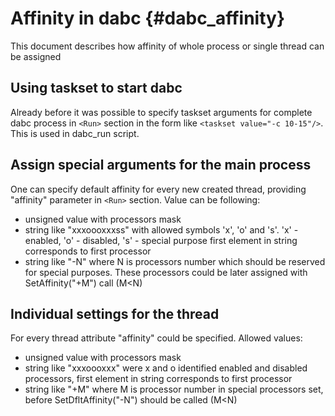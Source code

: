 # Affinity in dabc {#dabc_affinity}

This document describes how affinity of whole process or single thread can be assigned

## Using taskset to start dabc

Already before it was possible to specify taskset arguments for complete dabc process in
`<Run>` section in the form like `<taskset value="-c 10-15"/>`.
This is used in dabc_run script.


## Assign special arguments for the main process

One can specify default affinity for every new created thread, providing "affinity"
parameter in `<Run>` section. Value can be following:
- unsigned value with processors mask
- string like "xxxoooxxxss" with allowed symbols 'x', 'o' and 's'.
   'x' - enabled, 'o' - disabled, 's' - special purpose
   first element in string corresponds to first processor
- string like "-N" where N is processors number which should be reserved
   for special purposes. These processors could be later assigned
    with SetAffinity("+M") call (M<N)


## Individual settings for the thread

For every thread attribute "affinity" could be specified. Allowed values:
- unsigned value with processors mask
- string like "xxxoooxxx" were x and o identified enabled and disabled processors,
   first element in string corresponds to first processor
- string like "+M" where M is processor number in special processors set,
    before SetDfltAffinity("-N") should be called (M<N)
